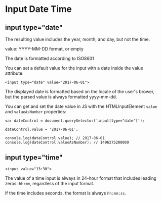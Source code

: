 # Input Date Time

## input type="date"

The resulting value includes the year, month, and day, but not the time.

value: YYYY-MM-DD format, or empty

The date is formatted according to ISO8601

You can set a default value for the input with a date inside the value attribute:

```
<input type="date" value="2017-06-01">
```

The displayed date is formatted based on the locale of the user's brower, but the parsed value is always formatted yyyy-mm-dd.

You can get and set the date value in JS with the HTMLInputElement `value` and `valueAsNumber` properties:

```
var dateControl = document.querySelector('input[type="date"]');

dateControl.value = '2017-06-01';

console.log(dateControl.value); // 2017-06-01
console.log(dateControl.valueAsNumber); // 1496275200000
```

## input type="time"

```
<input value="13:30">
```

The value of a time input is always in 24-hour format that includes leading zeros: `hh:mm`, regardless of the input format.

If the time includes seconds, the format is always `hh:mm:ss`.
